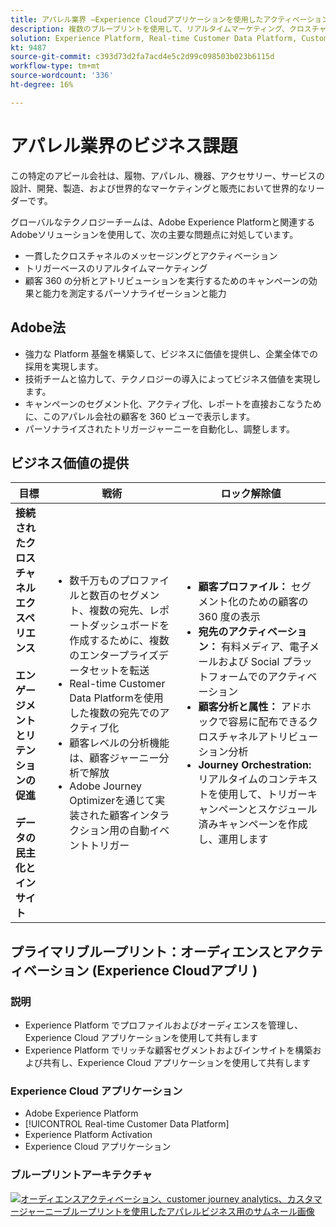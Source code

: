 ```yaml
---
title: アパレル業界 —Experience Cloudアプリケーションを使用したアクティベーション
description: 複数のブループリントを使用して、リアルタイムマーケティング、クロスチャネルアクティベーション、およびクロスチャネル分析を有効にしました。
solution: Experience Platform, Real-time Customer Data Platform, Customer Journey Analytics, Journey Orchestration
kt: 9487
source-git-commit: c393d73d2fa7acd4e5c2d99c098503b023b6115d
workflow-type: tm+mt
source-wordcount: '336'
ht-degree: 16%

---
```



# アパレル業界のビジネス課題

この特定のアピール会社は、履物、アパレル、機器、アクセサリー、サービスの設計、開発、製造、および世界的なマーケティングと販売において世界的なリーダーです。

グローバルなテクノロジーチームは、Adobe Experience Platformと関連するAdobeソリューションを使用して、次の主要な問題点に対処しています。

* 一貫したクロスチャネルのメッセージングとアクティベーション
* トリガーベースのリアルタイムマーケティング
* 顧客 360 の分析とアトリビューションを実行するためのキャンペーンの効果と能力を測定するパーソナライゼーションと能力

## Adobe法

* 強力な Platform 基盤を構築して、ビジネスに価値を提供し、企業全体での採用を実現します。
* 技術チームと協力して、テクノロジーの導入によってビジネス価値を実現します。
* キャンペーンのセグメント化、アクティブ化、レポートを直接おこなうために、このアパレル会社の顧客を 360 ビューで表示します。
* パーソナライズされたトリガージャーニーを自動化し、調整します。

## ビジネス価値の提供

| 目標 | 戦術 | ロック解除値 |
|---|---|---|
| **接続されたクロスチャネルエクスペリエンス&#x200B;**<br></br>**エンゲージメントとリテンションの促進&#x200B;**<br></br>**データの民主化とインサイト**</ul> | <ul><li>数千万ものプロファイルと数百のセグメント、複数の宛先、レポートダッシュボードを作成するために、複数のエンタープライズデータセットを転送</li><li>Real-time Customer Data Platformを使用した複数の宛先でのアクティブ化</li><li>顧客レベルの分析機能は、顧客ジャーニー分析で解放</li><li>Adobe Journey Optimizerを通じて実装された顧客インタラクション用の自動イベントトリガー</li></ul> | <ul><li><strong> 顧客プロファイル： </strong>セグメント化のための顧客の 360 度の表示</li><li><strong>宛先のアクティベーション： </strong>有料メディア、電子メールおよび Social プラットフォームでのアクティベーション</li><li><strong>顧客分析と属性： </strong>アドホックで容易に配布できるクロスチャネルアトリビューション分析<li><strong>Journey Orchestration: </strong> リアルタイムのコンテキストを使用して、トリガーキャンペーンとスケジュール済みキャンペーンを作成し、運用します</li></ul> |

## プライマリブループリント：オーディエンスとアクティベーション (Experience Cloudアプリ )

### 説明

<ul><li>Experience Platform でプロファイルおよびオーディエンスを管理し、Experience Cloud アプリケーションを使用して共有します</li><li>Experience Platform でリッチな顧客セグメントおよびインサイトを構築および共有し、Experience Cloud アプリケーションを使用して共有します</li></ul>

### Experience Cloud アプリケーション

<ul><li>Adobe Experience Platform</li><li>[!UICONTROL Real-time Customer Data Platform]</li><li>Experience Platform Activation</li><li>Experience Cloud アプリケーション</li></ul>

### ブループリントアーキテクチャ

<a href="https://experienceleague.adobe.com/docs/blueprints-learn/architecture/audience-activation/platform-and-applications.html?lang=ja"><img alt="オーディエンスアクティベーション、customer journey analytics、カスタマージャーニーブループリントを使用したアパレルビジネス用のサムネール画像" src="https://experienceleague.adobe.com/docs/blueprints-learn/assets/aep+apps_vertical.svg?lang=en"/></a>





